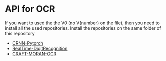 # API for OCR
If you want to used the the V0 (no V{number} on the file), then you need to install all the used repositories. Install the repositories on the same folder of this repository

* [CRNN-Pytorch](https://github.com/GitYCC/crnn-pytorch)
* [RealTime-DigitRecognition](https://github.com/surya-veer/RealTime-DigitRecognition/tree/master)
* [CRAFT-MORAN-OCR](https://github.com/dipu-bd/craft-moran-ocr)